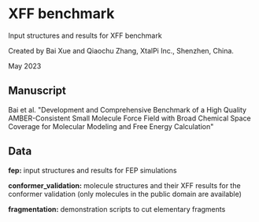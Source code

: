 # XFF benchmark
Input structures and results for XFF benchmark

Created by Bai Xue and Qiaochu Zhang, XtalPi Inc., Shenzhen, China.

May 2023

## Manuscript 
Bai et al. "Development and Comprehensive Benchmark of a High Quality AMBER-Consistent Small Molecule Force Field with Broad Chemical Space Coverage for Molecular Modeling and Free Energy Calculation"

## Data
**fep:** input structures and results for FEP simulations

**conformer\_validation:** molecule structures and their XFF results for the conformer validation (only molecules in the public domain are available)

**fragmentation:** demonstration scripts to cut elementary fragments
